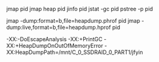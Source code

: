 jmap pid
jmap heap pid
jinfo pid
jstat -gc pid
pstree -p pid

jmap -dump:format=b,file=heapdump.phrof pid
jmap -dump:live,format=b,file=heapdump.hprof pid

-XX:-DoEscapeAnalysis -XX:+PrintGC -XX:+HeapDumpOnOutOfMemoryError -XX:HeapDumpPath=/mnt/C_0_SSDRAID_0_PART1/jfyin

